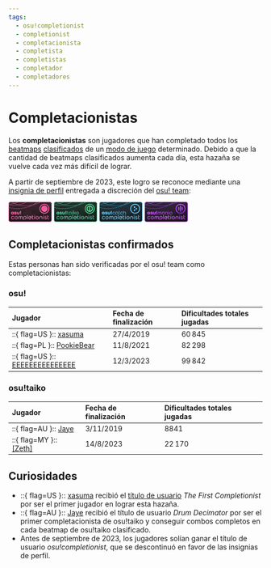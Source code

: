 ```yaml
---
tags:
  - osu!completionist
  - completionist
  - completacionista
  - completista
  - completistas
  - completador
  - completadores
---
```


# Completacionistas

Los **completacionistas** son jugadores que han completado todos los [beatmaps](/wiki/Beatmap) [clasificados](/wiki/Beatmap/Category#clasificados) de un [modo de juego](/wiki/Game_mode) determinado. Debido a que la cantidad de beatmaps clasificados aumenta cada día, esta hazaña se vuelve cada vez más difícil de lograr.

A partir de septiembre de 2023, este logro se reconoce mediante una [insignia de perfil](/wiki/Community/Profile_badge) entregada a discreción del [osu! team](/wiki/People/osu!_team):

![osu!](img/osu.png?20230902 "Insignia de completacionista de osu!") ![osu!taiko](img/taiko.png?20230902 "Insignia de completacionista de osu!taiko") ![osu!catch](img/catch.png?20230902 "Insignia de completacionista de osu!catch") ![osu!mania](img/mania.png?20230902 "Insignia de completacionista de osu!mania")

## Completacionistas confirmados

Estas personas han sido verificadas por el osu! team como completacionistas:

### osu!

| Jugador | Fecha de finalización | Dificultades totales jugadas |
| :-- | :-- | :-- |
| ::{ flag=US }:: [xasuma](https://osu.ppy.sh/users/3172980) | 27/4/2019 | 60 845 |
| ::{ flag=PL }:: [PookieBear](https://osu.ppy.sh/users/7635621) | 11/8/2021 | 82 298 |
| ::{ flag=US }:: [EEEEEEEEEEEEEEE](https://osu.ppy.sh/users/2927048) | 12/3/2023 | 99 842 |

### osu!taiko

| Jugador | Fecha de finalización | Dificultades totales jugadas |
| :-- | :-- | :-- |
| ::{ flag=AU }:: [Jaye](https://osu.ppy.sh/users/4841352) | 3/11/2019 | 8841 |
| ::{ flag=MY }:: [\[Zeth\]](https://osu.ppy.sh/users/9912966) | 14/8/2023 | 22 170 |

## Curiosidades

- ::{ flag=US }:: [xasuma](https://osu.ppy.sh/users/3172980) recibió el [título de usuario](/wiki/Community/User_title) *The First Completionist* por ser el primer jugador en lograr esta hazaña.
- ::{ flag=AU }:: [Jaye](https://osu.ppy.sh/users/4841352) recibió el título de usuario *Drum Decimator* por ser el primer completacionista de osu!taiko y conseguir combos completos en cada beatmap de osu!taiko clasificado.
- Antes de septiembre de 2023, los jugadores solían ganar el título de usuario *osu!completionist*, que se descontinuó en favor de las insignias de perfil.

